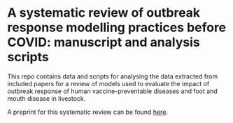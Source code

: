 # A systematic review of outbreak response modelling practices before COVID: manuscript and analysis scripts 

This repo contains data and scripts for analysing the data extracted from included papers for a review of models used to evaluate the impact of outbreak response of human vaccine-preventable diseases and foot and mouth disease in livestock.

A preprint for this systematic review can be found [here](https://www.medrxiv.org/content/10.1101/2022.05.27.22275642v1). 
